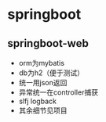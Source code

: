 # springboot
## springboot-web
- orm为mybatis  
- db为h2（便于测试） 
- 统一用json返回
- 异常统一在controller捕获
- slfj logback
- 其余细节见项目
